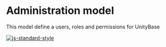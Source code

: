 ﻿# Administration model

This model define a users, roles and permissions for UnityBase

[![js-standard-style](https://cdn.rawgit.com/feross/standard/master/badge.svg)](https://github.com/feross/standard)


